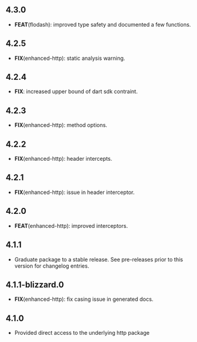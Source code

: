 ## 4.3.0

 - **FEAT**(flodash): improved type safety and documented a few functions.

## 4.2.5

 - **FIX**(enhanced-http): static analysis warning.

## 4.2.4

 - **FIX**: increased upper bound of dart sdk contraint.

## 4.2.3

 - **FIX**(enhanced-http): method options.

## 4.2.2

 - **FIX**(enhanced-http): header intercepts.

## 4.2.1

 - **FIX**(enhanced-http): issue in header interceptor.

## 4.2.0

 - **FEAT**(enhanced-http): improved interceptors.

## 4.1.1

 - Graduate package to a stable release. See pre-releases prior to this version for changelog entries.

## 4.1.1-blizzard.0

 - **FIX**(enhanced-http): fix casing issue in generated docs.

## 4.1.0

* Provided direct access to the underlying http package